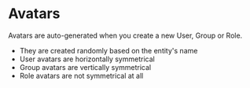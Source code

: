 Avatars
=======
Avatars are auto-generated when you create a new User, Group or Role.

* They are created randomly based on the entity's name
* User avatars are horizontally symmetrical
* Group avatars are vertically symmetrical
* Role avatars are not symmetrical at all
